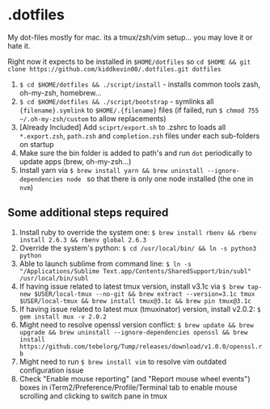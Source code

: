 # .dotfiles
My dot-files mostly for mac. its a tmux/zsh/vim setup... you may love it or hate it.


Right now it expects to be installed in `$HOME/dotfiles` so `cd $HOME && git clone https://github.com/kiddkevin00/.dotfiles.git dotfiles`

1. `$ cd $HOME/dotfiles && ./script/install` - installs common tools zash, oh-my-zsh, homebrew...
2. `$ cd $HOME/dotfiles && ./script/bootstrap` - symlinks all `{filename}.symlink` to `$HOME/.{filename}` files (if failed, run `$ chmod 755 ~/.oh-my-zsh/custom` to allow replacements)
3. [Already Included] Add `sciprt/export.sh` to .zshrc to loads all `*.export.zsh`, `path.zsh` and `completion.zsh` files under each sub-folders on startup
4. Make sure the bin folder is added to path's and run `dot` periodically to update apps (brew, oh-my-zsh...)
5. Install yarn via `$ brew install yarn && brew uninstall --ignore-dependencies node
` so that there is only one node installed (the one in `nvm`)

## Some additional steps required
1. Install ruby to override the system one: `$ brew install rbenv && rbenv install 2.6.3 && rbenv global 2.6.3`
2. Override the system's python: `$ cd /usr/local/bin/ && ln -s python3 python`
3. Able to launch sublime from command line: `$ ln -s "/Applications/Sublime Text.app/Contents/SharedSupport/bin/subl" /usr/local/bin/subl`
4. If having issue related to latest tmux version, install v3.1c via `$ brew tap-new $USER/local-tmux --no-git && brew extract --version=3.1c tmux $USER/local-tmux && brew install tmux@3.1c && brew pin tmux@3.1c`
5. If having issue related to latest mux (tmuxinator) version, install v2.0.2: `$ gem install mux -v 2.0.2`
6. Might need to resolve openssl version conflict: `$ brew update && brew upgrade && brew uninstall --ignore-dependencies openssl && brew install https://github.com/tebelorg/Tump/releases/download/v1.0.0/openssl.rb`
7. Might need to run `$ brew install vim` to resolve vim outdated configuration issue
8. Check "Enable mouse reporting" (and "Report mouse wheel events") boxes in iTerm2/Preference/Profile/Terminal tab to enable mouse scrolling and clicking to switch pane in tmux
